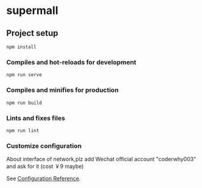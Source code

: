 # supermall

## Project setup
```
npm install
```

### Compiles and hot-reloads for development
```
npm run serve
```

### Compiles and minifies for production
```
npm run build
```

### Lints and fixes files
```
npm run lint
```

### Customize configuration

About interface of network,plz add Wechat official account "coderwhy003" and ask for it
(cost ￥9 maybe)

See [Configuration Reference](https://cli.vuejs.org/config/).

